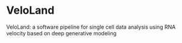 # VeloLand
VeloLand: a software pipeline for single cell data analysis using RNA velocity based on deep generative modeling
